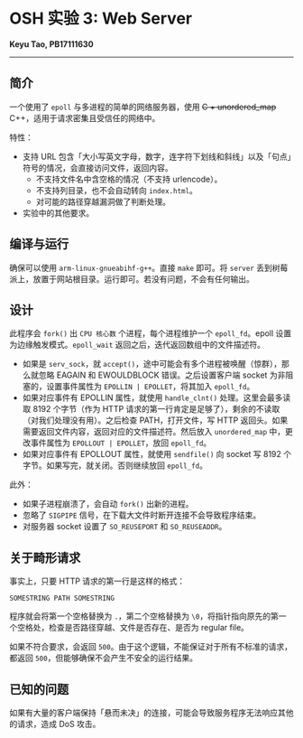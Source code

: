 # OSH 实验 3: Web Server

**Keyu Tao, PB17111630**

------

## 简介

一个使用了 `epoll` 与多进程的简单的网络服务器，使用 ~~C + unordered_map~~ C++，适用于请求密集且受信任的网络中。

特性：

- 支持 URL 包含「大小写英文字母，数字，连字符下划线和斜线」以及「句点」符号的情况，会直接访问文件，返回内容。
  - 不支持文件名中含空格的情况（不支持 urlencode）。
  - 不支持列目录，也不会自动转向 `index.html`。
  - 对可能的路径穿越漏洞做了判断处理。
- 实验中的其他要求。

## 编译与运行

确保可以使用 `arm-linux-gnueabihf-g++`。直接 `make` 即可。将 `server` 丢到树莓派上，放置于网站根目录。运行即可。若没有问题，不会有任何输出。

## 设计

此程序会 `fork()` 出 `CPU 核心数` 个进程，每个进程维护一个 `epoll_fd`。epoll 设置为边缘触发模式。`epoll_wait` 返回之后，迭代返回数组中的文件描述符。

- 如果是 `serv_sock`，就 `accept()`，途中可能会有多个进程被唤醒（惊群），那么就忽略 EAGAIN 和 EWOULDBLOCK 错误。之后设置客户端 socket 为非阻塞的，设置事件属性为 `EPOLLIN | EPOLLET`，将其加入 `epoll_fd`。
- 如果对应事件有 EPOLLIN 属性，就使用 `handle_clnt()` 处理。这里会最多读取 8192 个字节（作为 HTTP 请求的第一行肯定是足够了），剩余的不读取（对我们处理没有用）。之后检查 PATH，打开文件，写 HTTP 返回头。如果需要返回文件内容，返回对应的文件描述符。然后放入 `unordered_map` 中，更改事件属性为 `EPOLLOUT | EPOLLET`，放回 `epoll_fd`。
- 如果对应事件有 EPOLLOUT 属性，就使用 `sendfile()` 向 socket 写 8192 个字节。如果写完，就关闭。否则继续放回 `epoll_fd`。

此外：

- 如果子进程崩溃了，会自动 `fork()` 出新的进程。
- 忽略了 `SIGPIPE` 信号，在下载大文件时断开连接不会导致程序结束。
- 对服务器 socket 设置了 `SO_REUSEPORT` 和 `SO_REUSEADDR`。

## 关于畸形请求

事实上，只要 HTTP 请求的第一行是这样的格式：

```
SOMESTRING PATH SOMESTRING
```

程序就会将第一个空格替换为 `.`，第二个空格替换为 `\0`，将指针指向原先的第一个空格处，检查是否路径穿越、文件是否存在、是否为 regular file。

如果不符合要求，会返回 `500`。由于这个逻辑，不能保证对于所有不标准的请求，都返回 `500`，但能够确保不会产生不安全的运行结果。

## 已知的问题

如果有大量的客户端保持「悬而未决」的连接，可能会导致服务程序无法响应其他的请求，造成 DoS 攻击。